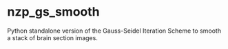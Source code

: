 # nzp_gs_smooth
Python standalone version of the Gauss-Seidel Iteration Scheme to smooth a stack of brain section images.
